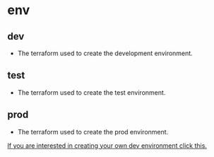 # env

## dev

- The terraform used to create the development environment.

## test

- The terraform used to create the test environment.

## prod

- The terraform used to create the prod environment.

[If you are interested in creating your own dev environment click this.](DEVENV.md)
